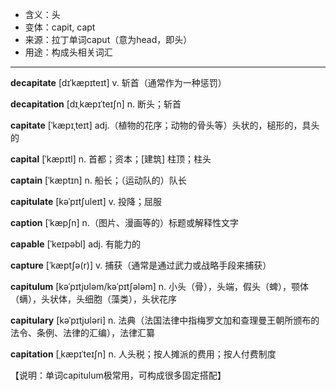 - <span class="definition">含义：头</span>
- <span class="definition">变体：capit, capt</span>
- <span class="definition">来源：拉丁单词caput（意为head，即头）</span>
- <span class="definition">用途：构成头相关词汇</span>


---


<span class="vocabulary">**decapitate**</span> [dɪˈkæpɪteɪt] v. 斩首（通常作为一种惩罚）

<span class="vocabulary">**decapitation**</span> [dɪˌkæpɪˈteɪʃn] n. 断头；斩首

<span class="vocabulary">**capitate**</span> [ˈkæpɪˌteɪt] adj.（植物的花序；动物的骨头等）头状的，槌形的，具头的

<span class="vocabulary">**capital**</span> [ˈkæpɪtl] n. 首都；资本；[建筑] 柱顶；柱头

<span class="vocabulary">**captain**</span> [ˈkæptɪn] n. 船长；（运动队的）队长

<span class="vocabulary">**capitulate**</span> [kəˈpɪtʃuleɪt] v. 投降；屈服

<span class="vocabulary">**caption**</span> [ˈkæpʃn] n.（图片、漫画等的）标题或解释性文字

<span class="vocabulary">**capable**</span> [ˈkeɪpəbl] adj. 有能力的

<span class="vocabulary">**capture**</span> [ˈkæptʃə(r)] v. 捕获（通常是通过武力或战略手段来捕获）

<span class="vocabulary">**capitulum**</span> [kəˈpɪtjʊləm/kəˈpɪtʃələm] n. 小头（骨），头端，假头（蜱），颚体（螨），头状体，头细胞（藻类），头状花序

<span class="vocabulary">**capitulary**</span> [kəˈpɪtjʊləri] n. 法典（法国法律中指梅罗文加和查理曼王朝所颁布的法令、条例、法律的汇编），法律汇纂

<span class="vocabulary">**capitation**</span> [ˌkæpɪˈteɪʃn] n. 人头税；按人摊派的费用；按人付费制度  

【说明：单词capitulum极常用，可构成很多固定搭配】